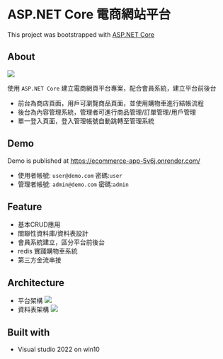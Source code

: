# ASP.NET Core 電商網站平台
This project was bootstrapped with [ASP.NET Core](https://dotnet.microsoft.com/en-us/apps/aspnet)

## About
![](https://imgur.com/Cp3NSGt.jpg)

使用 `ASP.NET Core` 建立電商網頁平台專案，配合會員系統，建立平台前後台
- 前台為商店頁面，用戶可瀏覽商品頁面，並使用購物車進行結帳流程
- 後台為內容管理系統，管理者可進行商品管理/訂單管理/用戶管理
- 單一登入頁面，登入管理帳號自動跳轉至管理系統

## Demo
Demo is published at <https://ecommerce-app-5v6j.onrender.com/>
- 使用者帳號: `user@demo.com`  密碼:`user`
- 管理者帳號: `admin@demo.com` 密碼:`admin`

## Feature
- 基本CRUD應用
- 關聯性資料庫/資料表設計
- 會員系統建立，區分平台前後台
- redis 實踐購物車系統
- 第三方金流串接

## Architecture 
- 平台架構
![](https://imgur.com/MiMLKOL.jpg)
- 資料表架構
![](https://imgur.com/jp02OgA.jpg)

## Built with
- Visual studio 2022 on win10
